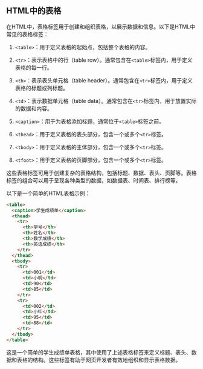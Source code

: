 ## HTML中的表格

在HTML中，表格标签用于创建和组织表格，以展示数据和信息。以下是HTML中常见的表格标签：

1. `<table>`：用于定义表格的起始点，包括整个表格的内容。

2. `<tr>`：表示表格中的行（table row）。通常包含在`<table>`标签内，用于定义表格的每一行。

3. `<th>`：表示表头单元格（table header）。通常包含在`<tr>`标签内，用于定义表格的标题或列标题。

4. `<td>`：表示数据单元格（table data）。通常包含在`<tr>`标签内，用于放置实际的数据和内容。

5. `<caption>`：用于为表格添加标题，通常位于`<table>`标签之前。

6. `<thead>`：用于定义表格的表头部分，包含一个或多个`<tr>`标签。

7. `<tbody>`：用于定义表格的主体部分，包含一个或多个`<tr>`标签。

8. `<tfoot>`：用于定义表格的页脚部分，包含一个或多个`<tr>`标签。

这些表格标签可用于创建复杂的表格结构，包括标题、数据、表头、页脚等。表格标签的组合可以用于呈现各种类型的数据，如数据表、时间表、排行榜等。

以下是一个简单的HTML表格示例：

```html
<table>
  <caption>学生成绩单</caption>
  <thead>
    <tr>
      <th>学号</th>
      <th>姓名</th>
      <th>数学成绩</th>
      <th>英语成绩</th>
    </tr>
  </thead>
  <tbody>
    <tr>
      <td>001</td>
      <td>小明</td>
      <td>90</td>
      <td>85</td>
    </tr>
    <tr>
      <td>002</td>
      <td>小红</td>
      <td>95</td>
      <td>88</td>
    </tr>
  </tbody>
</table>
```

这是一个简单的学生成绩单表格，其中使用了上述表格标签来定义标题、表头、数据和表格的结构。这些标签有助于网页开发者有效地组织和显示表格数据。